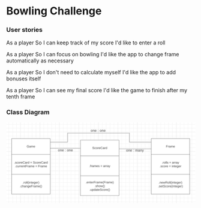 
Bowling Challenge
=================

### User stories

As a player
So I can keep track of my score
I'd like to enter a roll

As a player
So I can focus on bowling
I'd like the app to change frame automatically as necessary

As a player
So I don't need to calculate myself
I'd like the app to add bonuses itself

As a player
So I can see my final score
I'd like the game to finish after my tenth frame

### Class Diagram

![Class_Diagram](https://github.com/YoFirmy/bowling-challenge/blob/main/images/bowling_class_diagram.png)
